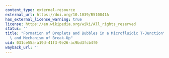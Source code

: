 ```yaml
---
content_type: external-resource
external_url: https://doi.org/10.1039/B510841A
has_external_license_warning: true
license: https://en.wikipedia.org/wiki/All_rights_reserved
status: ''
title: "Formation of Droplets and Bubbles in a Microfluidic T-Junction\u2014Scaling\
  \ and Mechanism of Break-Up"
uid: 031ce55a-a19d-41f3-9e26-ac9bd3fcb4f0
wayback_url: ''
---
```

